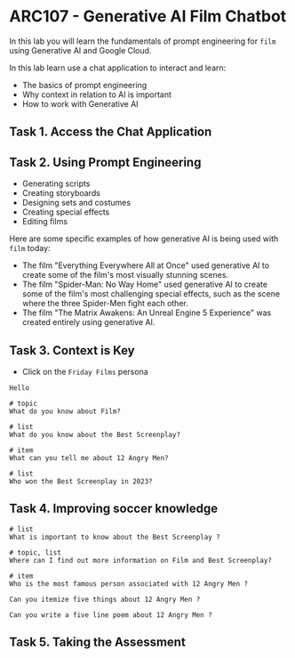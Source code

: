 # ARC107 - Generative AI Film Chatbot

In this lab you will learn the fundamentals of prompt engineering for `film` using Generative AI and Google Cloud.

In this lab learn use a chat application to interact and learn:

* The basics of prompt engineering
* Why context in relation to AI is important
* How to work with Generative AI

## Task 1. Access the Chat Application

## Task 2. Using Prompt Engineering

* Generating scripts
* Creating storyboards
* Designing sets and costumes
* Creating special effects
* Editing films

Here are some specific examples of how generative AI is being used with `film` today:

* The film "Everything Everywhere All at Once" used generative AI to create some of the film's most visually stunning scenes.
* The film "Spider-Man: No Way Home" used generative AI to create some of the film's most challenging special effects, such as the scene where the three Spider-Men fight each other.
* The film "The Matrix Awakens: An Unreal Engine 5 Experience" was created entirely using generative AI.

## Task 3. Context is Key

* Click on the `Friday Films` persona

```text
Hello

# topic
What do you know about Film?

# list
What do you know about the Best Screenplay?

# item
What can you tell me about 12 Angry Men?

# list
Who won the Best Screenplay in 2023?
```

## Task 4. Improving soccer knowledge

```text
# list
What is important to know about the Best Screenplay ?

# topic, list
Where can I find out more information on Film and Best Screenplay?

# item
Who is the most famous person associated with 12 Angry Men ?

Can you itemize five things about 12 Angry Men ?

Can you write a five line poem about 12 Angry Men ?
```

## Task 5. Taking the Assessment
